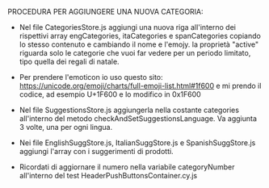PROCEDURA PER AGGIUNGERE UNA NUOVA CATEGORIA:

- Nel file CategoriesStore.js aggiungi una nuova riga all'interno dei rispettivi array engCategories, itaCategories e spanCategories copiando lo stesso contenuto e cambiando il nome e l'emojy. la proprietà "active" riguarda solo le categorie che vuoi far vedere per un periodo limitato, tipo quella dei regali di natale.

- Per prendere l'emoticon io uso questo sito: https://unicode.org/emoji/charts/full-emoji-list.html#1f600 e mi prendo il codice, ad esempio U+1F600 e lo modifico in 0x1F600

- Nel file SuggestionsStore.js aggiungerla nella costante categories all'interno del metodo checkAndSetSuggestionsLanguage. Va aggiunta 3 volte, una per ogni lingua.

- Nei file EnglishSuggStore.js, ItalianSuggStore.js e SpanishSuggStore.js aggiungi l'array con i suggerimenti di prodotti.

- Ricordati di aggiornare il numero nella variabile categoryNumber all'interno del test HeaderPushButtonsContainer.cy.js
